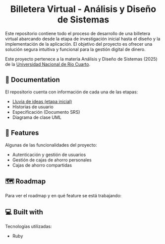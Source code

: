 <h1 align="center" id="title">Billetera Virtual - Análisis y Diseño de Sistemas</h1>

<p id="description">Este repositorio contiene todo el proceso de desarrollo de una billetera virtual abarcando desde la etapa de investigación inicial hasta el diseño y la implementación de la aplicación. El objetivo del proyecto es ofrecer una solución segura intuitiva y funcional para la gestión digital de dinero.</p>

Este proyecto pertenece a la materia Análisis y Diseño de Sistemas (2025) de la <a href="https://www.unrc.edu.ar">Universidad Nacional de Río Cuarto</a>.

<h2>📖 Documentation </h2>

 El repositorio cuenta con información de cada una de las etapas:

*  <a href="docs/lluvia-ideas.md">Lluvia de ideas (etapa inicial)</a>
*  Historias de usuario
*  Especificación (Documento SRS)
*  Diagrama de clase UML 
<h2>🧐 Features</h2>

Algunas de las funcionalidades del proyecto:

*   Autenticación y gestión de usuarios
*   Gestión de cajas de ahorro personales
*   Cajas de ahorro compartidas

<h2>🗺️ Roadmap </h2>
 
 Para ver el roadmap y en qué feature se está trabajando:

  
<h2>💻 Built with</h2>

Tecnologías utilizadas:

*   Ruby
